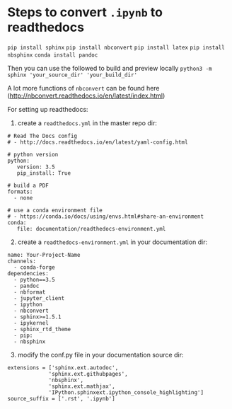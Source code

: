 # Steps to convert `.ipynb` to readthedocs

`pip install sphinx`
`pip install nbconvert`
`pip install latex`
`pip install nbsphinx`
`conda install pandoc`

Then you can use the followed to build and preview locally
```python3 -m sphinx 'your_source_dir' 'your_build_dir'```

A lot more functions of `nbconvert` can be found here (http://nbconvert.readthedocs.io/en/latest/index.html)

For setting up readthedocs:

1. create a `readthedocs.yml` in the master repo dir:

```
# Read The Docs config
# - http://docs.readthedocs.io/en/latest/yaml-config.html

# python version
python:
   version: 3.5
   pip_install: True

# build a PDF
formats:
  - none

# use a conda environment file
# - https://conda.io/docs/using/envs.html#share-an-environment
conda:
   file: documentation/readthedocs-environment.yml
```

 2. create a `readthedocs-environment.yml` in your documentation dir:
 
```
name: Your-Project-Name
channels:
  - conda-forge
dependencies:
  - python==3.5
  - pandoc
  - nbformat
  - jupyter_client
  - ipython
  - nbconvert
  - sphinx>=1.5.1
  - ipykernel
  - sphinx_rtd_theme
  - pip:
  - nbsphinx
```

 3. modify the conf.py file in your documentation source dir:

 ```
 extensions = ['sphinx.ext.autodoc',
              'sphinx.ext.githubpages',
              'nbsphinx',
              'sphinx.ext.mathjax',
              'IPython.sphinxext.ipython_console_highlighting']
source_suffix = ['.rst', '.ipynb']
```

